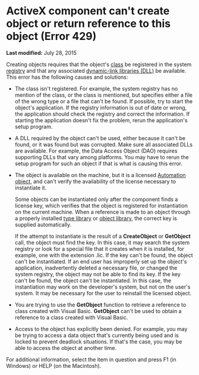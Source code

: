 
# ActiveX component can't create object or return reference to this object (Error 429)

 **Last modified:** July 28, 2015

Creating objects requires that the object's  [class](b8bdf64f-5920-1ae9-16d0-b26d09524a30.md) be registered in the system [registry](b8bdf64f-5920-1ae9-16d0-b26d09524a30.md) and that any associated [dynamic-link libraries (DLL)](b8bdf64f-5920-1ae9-16d0-b26d09524a30.md) be available. This error has the following causes and solutions:




- The class isn't registered. For example, the system registry has no mention of the class, or the class is mentioned, but specifies either a file of the wrong type or a file that can't be found. If possible, try to start the object's application. If the registry information is out of date or wrong, the application should check the registry and correct the information. If starting the application doesn't fix the problem, rerun the application's setup program.
    
- A DLL required by the object can't be used, either because it can't be found, or it was found but was corrupted. Make sure all associated DLLs are available. For example, the Data Access Object (DAO) requires supporting DLLs that vary among platforms. You may have to rerun the setup program for such an object if that is what is causing this error.
    
- The object is available on the machine, but it is a licensed  [Automation object](b8bdf64f-5920-1ae9-16d0-b26d09524a30.md), and can't verify the availability of the license necessary to instantiate it.
    
    Some objects can be instantiated only after the component finds a license key, which verifies that the object is registered for instantiation on the current machine. When a reference is made to an object through a properly installed  [type library](b8bdf64f-5920-1ae9-16d0-b26d09524a30.md) or [object library](b8bdf64f-5920-1ae9-16d0-b26d09524a30.md), the correct key is supplied automatically.
    
    If the attempt to instantiate is the result of a  **CreateObject** or **GetObject** call, the object must find the key. In this case, it may search the system registry or look for a special file that it creates when it is installed, for example, one with the extension .lic. If the key can't be found, the object can't be instantiated. If an end user has improperly set up the object's application, inadvertently deleted a necessary file, or changed the system registry, the object may not be able to find its key. If the key can't be found, the object can't be instantiated. In this case, the instantiation may work on the developer's system, but not on the user's system. It may be necessary for the user to reinstall the licensed object.
    
- You are trying to use the  **GetObject** function to retrieve a reference to class created with Visual Basic. **GetObject** can't be used to obtain a reference to a class created with Visual Basic.
    
- Access to the object has explicitly been denied. For example, you may be trying to access a data object that's currently being used and is locked to prevent deadlock situations. If that's the case, you may be able to access the object at another time.
    

For additional information, select the item in question and press F1 (in Windows) or HELP (on the Macintosh).
